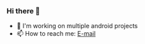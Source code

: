 ### Hi there 👋

- 🌱 I'm working on multiple android projects
- 📫 How to reach me: [E-mail](https://www.linkedin.com/in/zed100/detail/contact-info/?lipi=urn%3Ali%3Apage%3Ad_flagship3_profile_view_base%3B5HrhUlBNSwuYLocH52bzTw%3D%3D&licu=urn%3Ali%3Acontrol%3Ad_flagship3_profile_view_base-contact_see_more)
<!--
**zedlabs/zedlabs** is a ✨ _special_ ✨ repository because its `README.md` (this file) appears on your GitHub profile.

Here are some ideas to get you started:

- 🔭 I’m currently working on ...
- 🌱 I’m currently learning ...
- 👯 I’m looking to collaborate on ...
- 🤔 I’m looking for help with ...
- 💬 Ask me about ...
- 📫 How to reach me: ...
- 😄 Pronouns: ...
- ⚡ Fun fact: ...
-->
